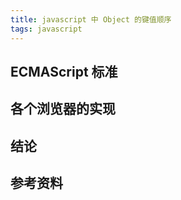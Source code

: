 ```yaml
---
title: javascript 中 Object 的键值顺序
tags: javascript
---
```


## ECMAScript 标准

## 各个浏览器的实现

## 结论

## 参考资料
